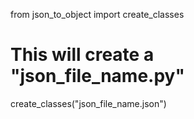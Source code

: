 

from json_to_object import create_classes


# This will create a "json_file_name.py"
create_classes("json_file_name.json")